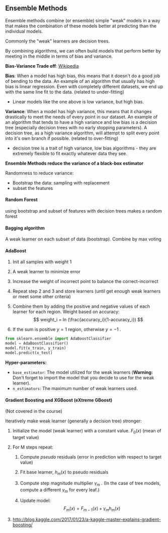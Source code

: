 ## Ensemble Methods

Ensemble methods combine (or ensemble) simple "weak" models in a way that makes the combination of these models better at predicting than the individual models.

Commonly the "weak" learners are decision trees.

By combining algorithms, we can often build models that perform better by meeting in the middle in terms of bias and variance. 

__Bias-Variance Trade off__: [Wikipedia](https://en.wikipedia.org/wiki/Bias%E2%80%93variance_tradeoff)

**Bias**: When a model has high bias, this means that it doesn't do a good job of bending to the data. An example of an algorithm that usually has high bias is linear regression. Even with completely different datasets, we end up with the same line fit to the data. (related to under-fitting)

- Linear models like the one above is low variance, but high bias.

**Variance**: When a model has high variance, this means that it changes drastically to meet the needs of every point in our dataset.  An example of an algorithm that tends to have a high variance and low bias is a decision tree (especially decision trees with no early stopping parameters). A decision tree, as a high variance algorithm, will attempt to split every point into it's own branch if possible. (related to over-fitting)

- decision tree is a trait of high variance, low bias algorithms - they are extremely flexible to fit exactly whatever data they see.

__Ensemble Methods reduce the variance of a black-box estimator__

Randomness to reduce variance:

- Bootstrap the data: sampling with replacement
- subset the features

#### Random Forest

using bootstrap and subset of features with decision trees makes a random forest

#### Bagging algorithm

 A weak learner on each subset of data (bootstrap). Combine by max voting

#### AdaBoost 

1. Init all samples with weight 1

2. A weak learner to minimize error

3. Increase the weight of incorrect point to balance the correct-incorrect

4. Repeat step 2 and 3 and store learners (until get enough weak learners or meet some other criteria)

5. Combine them by adding the positive and negative values of each learner for each region. Weight based on accuracy:
   $$
   weight_i = ln (\frac{accuracy_i}{1-accuracy_i})
   $$

6. If the sum is positive $y=1$ region, otherwise $y=-1$ .

```python
from sklearn.ensemble import AdaBoostClassifier
model = AdaBoostClassifier()
model.fit(x_train, y_train)
model.predict(x_test)
```

**Hyper-parameters:**

- `base_estimator`: The model utilized for the weak learners (**Warning:** Don't forget to import the model that you decide to use for the weak learner).
- `n_estimators`: The maximum number of weak learners used.

#### Gradient Boosting and XGBoost (eXtreme GBoost)

(Not covered in the course)

Iteratively make weak learner (generally a decision tree) stronger:

1. Initialize the model (weak learner) with a constant value. $F_0(x)$ (mean of target value) 

2. For M steps repeat:

   1. Compute *pseudo* residuals (error in prediction with respect to target value)

   2. Fit base learner, $h_m(x)$ to pseudo residuals

   3. Compute step magnitude multiplier $\gamma_m$ . (In the case of tree models, compute a different $\gamma_m$ for every leaf.)

   4. Update model:
      $$
      F_m(x) = F_{m-1}(x) + \gamma_mh_m(x)
      $$

3. http://blog.kaggle.com/2017/01/23/a-kaggle-master-explains-gradient-boosting/

